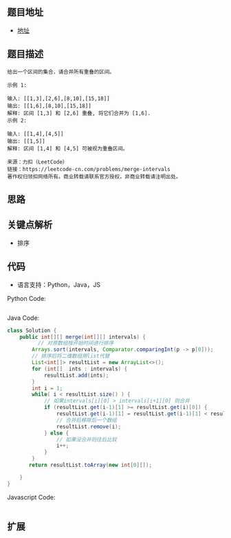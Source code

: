 ## 题目地址

- [地址](https://leetcode-cn.com/problems/merge-intervals/)

## 题目描述

```
给出一个区间的集合，请合并所有重叠的区间。

示例 1:

输入: [[1,3],[2,6],[8,10],[15,18]]
输出: [[1,6],[8,10],[15,18]]
解释: 区间 [1,3] 和 [2,6] 重叠, 将它们合并为 [1,6].
示例 2:

输入: [[1,4],[4,5]]
输出: [[1,5]]
解释: 区间 [1,4] 和 [4,5] 可被视为重叠区间。

来源：力扣（LeetCode）
链接：https://leetcode-cn.com/problems/merge-intervals
著作权归领扣网络所有。商业转载请联系官方授权，非商业转载请注明出处。
```

## 思路

## 关键点解析

- 排序

## 代码

- 语言支持：Python，Java，JS

Python Code:

```python

```

Java Code:

```java
class Solution {
    public int[][] merge(int[][] intervals) {
          // 对原数组按开始时间进行排序
        Arrays.sort(intervals, Comparator.comparingInt(p -> p[0]));
        // 排序后将二维数组用list代替
        List<int[]> resultList = new ArrayList<>();
        for (int[]  ints : intervals) {
            resultList.add(ints);
        }
        int i = 1;
        while( i < resultList.size() ) {
            // 如果intervals[i][0] > intervals[i+1][0] 则合并
            if (resultList.get(i-1)[1] >= resultList.get(i)[0]) {
                resultList.get(i-1)[1] = resultList.get(i-1)[1] < resultList.get(i)[1] ? resultList.get(i)[1] : resultList.get(i-1)[1];
                // 合并后移除后一个数组
                resultList.remove(i);
            } else {
                // 如果没合并则往后比较
                i++;
            }
        }
       return resultList.toArray(new int[0][]);

    }
}
```

Javascript Code:

```js
```

## 扩展
